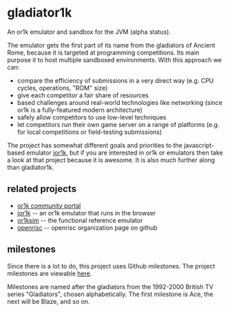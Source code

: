 gladiator1k
===========

An or1k emulator and sandbox for the JVM (alpha status).

The emulator gets the first part of its name from the gladiators of Ancient Rome, because it is targeted at programming competitions. Its main purpose it to host multiple sandboxed environments. With this approach we can:

- compare the efficiency of submissions in a very direct way (e.g. CPU cycles, operations, "ROM" size)
- give each competitor a fair share of resources
- based challenges around real-world technologies like networking (since or1k is a fully-featured modern architecture)
- safely allow competitors to use low-level techniques
- let competitors run their own game server on a range of platforms (e.g. for local competitions or field-testing submissions)

The project has somewhat different goals and priorities to the javascript-based emulator [jor1k](https://github.com/s-macke/jor1k/wiki), but if you are interested in or1k or emulators then take a look at that project because it is awesome. It is also much further along than gladiator1k.

related projects
----------------

* [or1k community portal](http://opencores.org/or1k/OR1K:Community_Portal)
* [jor1k](https://github.com/s-macke/jor1k/wiki) -- an or1k emulator that runs in the browser
* [or1ksim](https://github.com/openrisc/or1ksim) -- the functional reference emulator
* [openrisc](https://github.com/openrisc) -- openrisc organization page on github

milestones
----------

Since there is a lot to do, this project uses Github milestones. The project milestones are viewable [here](https://github.com/gladiator1k/gladiator1k/milestones).

Milestones are named after the gladiators from the 1992-2000 British TV series "Gladiators", chosen alphabetically. The first milestone is Ace, the next will be Blaze, and so on.
